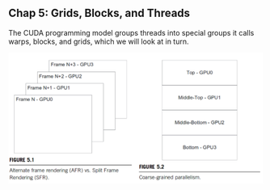 ## Chap 5: Grids, Blocks, and Threads

The CUDA programming model groups threads into special groups it calls warps, blocks, and grids, which we will look at in turn.

![](fig5.1.png)
